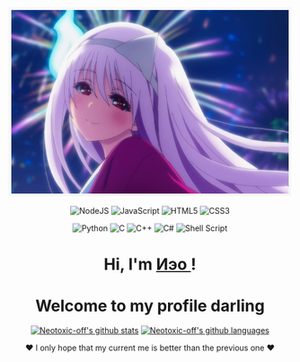 <p align="center">
    <a><img src="https://raw.githubusercontent.com/Neotoxic-off/Neotoxic-off/master/img/yuuna.png" alt="Yuuna"></a>
</p>

<p align = "center">
    <a>
        <img alt="NodeJS" src="https://img.shields.io/badge/node.js%20-%2343853D.svg?&style=for-the-badge&logo=node.js&logoColor=white"/>
    </a>
    <a>
        <img alt="JavaScript" src="https://img.shields.io/badge/javascript%20-%23323330.svg?&style=for-the-badge&logo=javascript&logoColor=%23F7DF1E"/>
    </a>
    <a>
        <img alt="HTML5" src="https://img.shields.io/badge/html5%20-%23E34F26.svg?&style=for-the-badge&logo=html5&logoColor=white"/>
    </a>
    <a>
        <img alt="CSS3" src="https://img.shields.io/badge/css3%20-%231572B6.svg?&style=for-the-badge&logo=css3&logoColor=white"/>
    </a>
</p>

<p align = "center">
    <a>
        <img alt="Python" src="https://img.shields.io/badge/python%20-%2314354C.svg?&style=for-the-badge&logo=python&logoColor=white"/>
    </a>
    <a>
        <img alt="C" src="https://img.shields.io/badge/c%20-%2300599C.svg?&style=for-the-badge&logo=c&logoColor=white"/>
    </a>
    <a>
        <img alt="C++" src="https://img.shields.io/badge/c++%20-%2300599C.svg?&style=for-the-badge&logo=c%2B%2B&ogoColor=white"/>
    </a>
    <a>
        <img alt="C#" src="https://img.shields.io/badge/c%23%20-%23239120.svg?&style=for-the-badge&logo=c-sharp&logoColor=white"/>
    </a>
    <a>
        <img alt="Shell Script" src="https://img.shields.io/badge/shell_script%20-%23121011.svg?&style=for-the-badge&logo=gnu-bash&logoColor=white"/>
    </a>
</p>

<h1 align="center">
    Hi, I'm
    <a href="https://github.com/Neotoxic-off">
        Иэο
    </a>!
</h1>
<h1 align="center">
    Welcome to my profile darling
</h1>

<p align="center">
  <a href="https://github.com/Neotoxic-off"><img src="https://github-readme-stats.vercel.app/api?username=Neotoxic-off&show_icons=true&theme=dracula&hide_border=true" alt="Neotoxic-off's github stats"></a>
  <a href="https://github.com/Neotoxic-off"><img src="https://github-readme-stats-three-dun.vercel.app/api/top-langs/?username=Neotoxic-off&theme=dracula&hide_border=true&layout=compact" alt="Neotoxic-off's github languages"></a>
</p>


<p align = "center">
    ❤ I only hope that my current me is better than the previous one ❤
</p>
